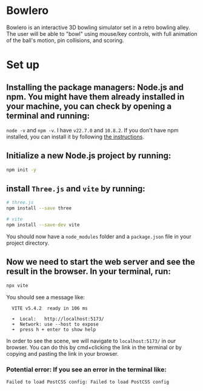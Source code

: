 # Bowlero
Bowlero is an interactive 3D bowling simulator set in a retro bowling alley. The user will be able to "bowl" using mouse/key controls, with full animation of the ball's motion, pin collisions, and scoring.


# Set up
## Installing the package managers: Node.js and npm. You might have them already installed in your machine, you can check by opening a terminal and running:
`node -v` and `npm -v`. I have `v22.7.0` and `10.8.2`.
If you don't have npm installed, you can install it by following [the instructions](https://nodejs.org/en/download/package-manager).

## Initialize a new Node.js project by running:
```bash 
npm init -y
```
## install `Three.js` and `vite` by running:
```bash
# three.js
npm install --save three

# vite
npm install --save-dev vite
```
You should now have a `node_modules` folder and a `package.json` file in your project directory.

## Now we need to start the web server and see the result in the browser. In your terminal, run:
```bash
npx vite
```
You should see a message like:
```
  VITE v5.4.2  ready in 106 ms

  ➜  Local:   http://localhost:5173/
  ➜  Network: use --host to expose
  ➜  press h + enter to show help
```

In order to see the scene, we will navigate to `localhost:5173/` in our browser. You can do this by cmd+clicking the link in the terminal or by copying and pasting the link in your browser.

### Potential error: If you see an error in the terminal like:
```
Failed to load PostCSS config: Failed to load PostCSS config
```




   
